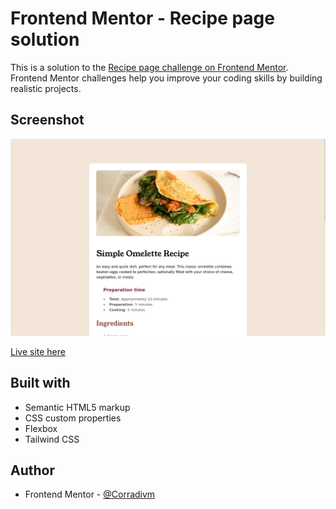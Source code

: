 # Frontend Mentor - Recipe page solution

This is a solution to the [Recipe page challenge on Frontend Mentor](https://www.frontendmentor.io/challenges/recipe-page-KiTsR8QQKm). Frontend Mentor challenges help you improve your coding skills by building realistic projects.

## Screenshot

![](./design/mysolution.png)

[Live site here](https://corradivm.github.io/frontend-mentor-challenges/recipe-page)

## Built with

- Semantic HTML5 markup
- CSS custom properties
- Flexbox
- Tailwind CSS

## Author

- Frontend Mentor - [@Corradivm](https://www.frontendmentor.io/profile/Corradivm)

